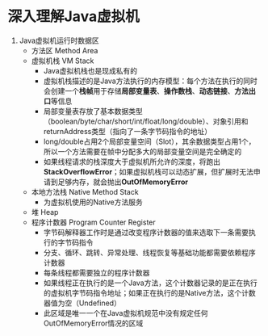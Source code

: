 # 深入理解Java虚拟机

1. Java虚拟机运行时数据区
    - 方法区 Method Area
    - 虚拟机栈 VM Stack
        - Java虚拟机栈也是现成私有的
        - 虚拟机栈描述的是Java方法执行的内存模型：每个方法在执行的同时会创建一个**栈帧**用于存储**局部变量表**、**操作数栈**、**动态链接**、**方法出口**等信息
        - 局部变量表存放了基本数据类型（boolean/byte/char/short/int/float/long/double）、对象引用和returnAddress类型（指向了一条字节码指令的地址）
        - long/double占用2个局部变量空间（Slot），其余数据类型占用1个，所以一个方法需要在帧中分配多大的局部变量空间是完全确定的
        - 如果线程请求的栈深度大于虚拟机所允许的深度，将跑出**StackOverflowError**；如果虚拟机栈可以动态扩展，但扩展时无法申请到足够内存，就会抛出**OutOfMemoryError**
    - 本地方法栈 Native Method Stack
        - 为虚拟机使用的Native方法服务
    - 堆 Heap
    - 程序计数器 Program Counter Register
        - 字节码解释器工作时是通过改变程序计数器的值来选取下一条需要执行的字节码指令
        - 分支、循环、跳转、异常处理、线程恢复等基础功能都需要依赖程序计数器
        - 每条线程都需要独立的程序计数器
        - 如果线程正在执行的是一个Java方法，这个计数器记录的是正在执行的虚拟机字节码指令地址；如果正在执行的是Native方法，这个计数器值为空（Undefined）
        - 此区域是唯一一个在Java虚拟机规范中没有规定任何OutOfMemoryError情况的区域
